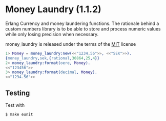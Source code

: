 Money Laundry (1.1.2)
=============

Erlang Currency and money laundering functions. The rationale behind a custom
numbers library is to be able to store and process numeric values while only
losing precision when necessary.

money_laundry is released under the terms of the [MIT](http://en.wikipedia.org/wiki/MIT_License) license

``` erlang
1> Money = money_laundry:new(<<"1234,56">>, <<"SEK">>).
{money_laundry,sek,{rational,30864,25,4}}
2> money_laundry:format(oere, Money).
<<"123456">>
3> money_laundry:format(decimal, Money).
<<"1234.56">>
```

## Testing

Test with

```
$ make eunit
```
